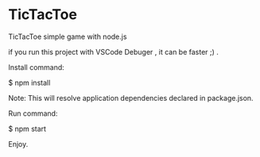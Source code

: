 # TicTacToe
TicTacToe simple game with node.js

if you run this project with VSCode Debuger , it can be faster ;) .

Install command:

  $ npm install

Note: This will resolve application dependencies declared in package.json.

Run command:

  $ npm start

Enjoy.
